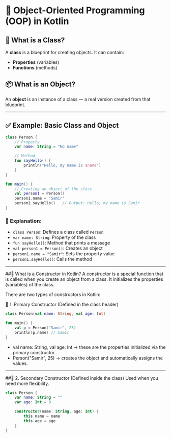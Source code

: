 # 🚀 Object-Oriented Programming (OOP) in Kotlin

## 🧱 What is a Class?

A **class** is a blueprint for creating objects. It can contain:

* **Properties** (variables)
* **Functions** (methods)

## 📦 What is an Object?

An **object** is an instance of a class — a real version created from that blueprint.

---

## ✅ Example: Basic Class and Object

```kotlin
class Person {
    // Property
    var name: String = "No name"

    // Method
    fun sayHello() {
        println("Hello, my name is $name")
    }
}

fun main() {
    // Creating an object of the class
    val person1 = Person()
    person1.name = "Samir"
    person1.sayHello()   // Output: Hello, my name is Samir
}
```

### 🧠 Explanation:

* `class Person`: Defines a class called `Person`
* `var name: String`: Property of the class
* `fun sayHello()`: Method that prints a message
* `val person1 = Person()`: Creates an object
* `person1.name = "Samir"`: Sets the property value
* `person1.sayHello()`: Calls the method

---

##🔹 What is a Constructor in Kotlin?
A constructor is a special function that is called when you create an object from a class. It initializes the properties (variables) of the class.

There are two types of constructors in Kotlin:

🔸 1. Primary Constructor (Defined in the class header)

```kotlin
class Person(val name: String, val age: Int)

fun main() {
    val p = Person("Samir", 25)
    println(p.name) // Samir
}
```
* val name: String, val age: Int → these are the properties initialized via the primary constructor.
* Person("Samir", 25) → creates the object and automatically assigns the values.

---

##🔸 2. Secondary Constructor (Defined inside the class)
Used when you need more flexibility.

```kotlin
class Person {
    var name: String = ""
    var age: Int = 0

    constructor(name: String, age: Int) {
        this.name = name
        this.age = age
    }
}
```
